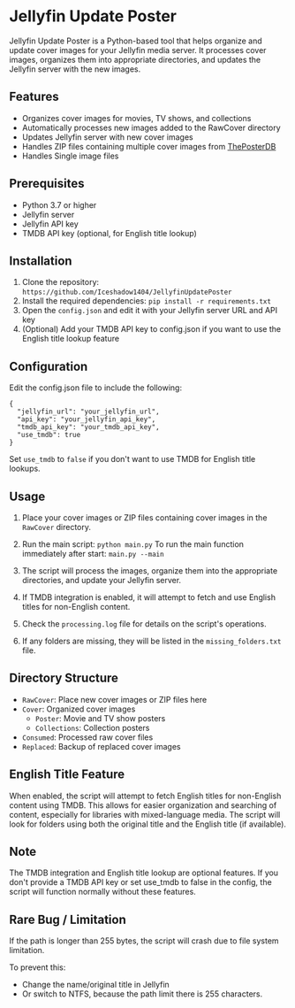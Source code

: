# Jellyfin Update Poster

Jellyfin Update Poster is a Python-based tool that helps organize and update cover images for your Jellyfin media server. It processes cover images, organizes them into appropriate directories, and updates the Jellyfin server with the new images.

## Features

- Organizes cover images for movies, TV shows, and collections
- Automatically processes new images added to the RawCover directory
- Updates Jellyfin server with new cover images
- Handles ZIP files containing multiple cover images from [ThePosterDB](https://theposterdb.com/)
- Handles Single image files

## Prerequisites

- Python 3.7 or higher
- Jellyfin server
- Jellyfin API key
- TMDB API key (optional, for English title lookup)

## Installation

1. Clone the repository: `https://github.com/Iceshadow1404/JellyfinUpdatePoster`
2. Install the required dependencies: `pip install -r requirements.txt`
3. Open the `config.json` and edit it with your Jellyfin server URL and API key
4. (Optional) Add your TMDB API key to config.json if you want to use the English title lookup feature

## Configuration
Edit the config.json file to include the following: 
```
{
  "jellyfin_url": "your_jellyfin_url",
  "api_key": "your_jellyfin_api_key",
  "tmdb_api_key": "your_tmdb_api_key",
  "use_tmdb": true
}
```
Set `use_tmdb` to `false` if you don't want to use TMDB for English title lookups.

## Usage

1. Place your cover images or ZIP files containing cover images in the `RawCover` directory.

2. Run the main script: `python main.py` To run the main function immediately after start: `main.py --main`

3. The script will process the images, organize them into the appropriate directories, and update your Jellyfin server.

4. If TMDB integration is enabled, it will attempt to fetch and use English titles for non-English content.

5. Check the `processing.log` file for details on the script's operations.

6. If any folders are missing, they will be listed in the `missing_folders.txt` file.

## Directory Structure

- `RawCover`: Place new cover images or ZIP files here
- `Cover`: Organized cover images
  - `Poster`: Movie and TV show posters
  - `Collections`: Collection posters
- `Consumed`: Processed raw cover files
- `Replaced`: Backup of replaced cover images

## English Title Feature


When enabled, the script will attempt to fetch English titles for non-English content using TMDB. This allows for easier organization and searching of content, especially for libraries with mixed-language media. The script will look for folders using both the original title and the English title (if available).

## Note

The TMDB integration and English title lookup are optional features. If you don't provide a TMDB API key or set use_tmdb to false in the config, the script will function normally without these features.

## Rare Bug / Limitation 

If the path is longer than 255 bytes, the script will crash due to file system limitation.

To prevent this:

- Change the name/original title in Jellyfin
- Or switch to NTFS, because the path limit there is 255 characters.
